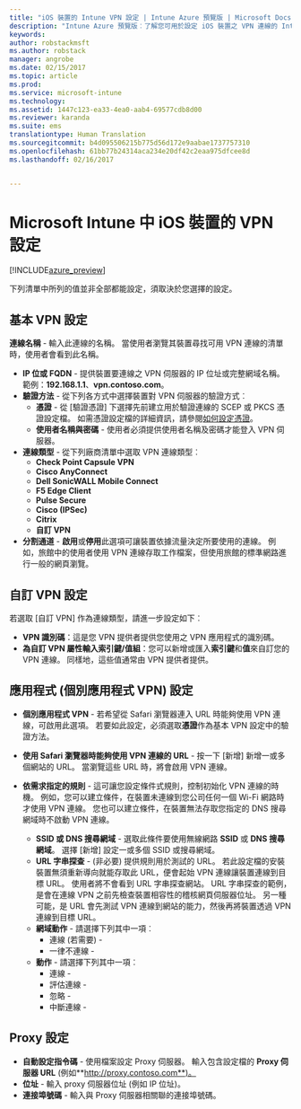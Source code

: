 ```yaml
---
title: "iOS 裝置的 Intune VPN 設定 | Intune Azure 預覽版 | Microsoft Docs"
description: "Intune Azure 預覽版︰了解您可用於設定 iOS 裝置之 VPN 連線的 Intune 設定。"
keywords: 
author: robstackmsft
ms.author: robstack
manager: angrobe
ms.date: 02/15/2017
ms.topic: article
ms.prod: 
ms.service: microsoft-intune
ms.technology: 
ms.assetid: 1447c123-ea33-4ea0-aab4-69577cdb8d00
ms.reviewer: karanda
ms.suite: ems
translationtype: Human Translation
ms.sourcegitcommit: b4d095506215b775d56d172e9aabae1737757310
ms.openlocfilehash: 61bb77b24314aca234e20df42c2eaa975dfcee8d
ms.lasthandoff: 02/16/2017


---
```


# <a name="vpn-settings-for-ios-devices-in-microsoft-intune"></a>Microsoft Intune 中 iOS 裝置的 VPN 設定

[!INCLUDE[azure_preview](../includes/azure_preview.md)]

下列清單中所列的值並非全部都能設定，須取決於您選擇的設定。

## <a name="base-vpn-settings"></a>基本 VPN 設定


**連線名稱** - 輸入此連線的名稱。 當使用者瀏覽其裝置尋找可用 VPN 連線的清單時，使用者會看到此名稱。
- **IP 位或 FQDN** - 提供裝置要連線之 VPN 伺服器的 IP 位址或完整網域名稱。 範例：**192.168.1.1**、**vpn.contoso.com**。
- **驗證方法** - 從下列各方式中選擇裝置對 VPN 伺服器的驗證方式︰
    - **憑證** - 從 [驗證憑證] 下選擇先前建立用於驗證連線的 SCEP 或 PKCS 憑證設定檔。 如需憑證設定檔的詳細資訊，請參閱[如何設定憑證](how-to-configure-certificates.md)。
    - **使用者名稱與密碼** - 使用者必須提供使用者名稱及密碼才能登入 VPN 伺服器。
- **連線類型** - 從下列廠商清單中選取 VPN 連線類型︰
    - **Check Point Capsule VPN**
    - **Cisco AnyConnect**
    - **Dell SonicWALL Mobile Connect**
    - **F5 Edge Client**
    - **Pulse Secure**
    - **Cisco (IPSec)**
    - **Citrix**
    - **自訂 VPN**
- **分割通道**  -  **啟用**或**停用**此選項可讓裝置依據流量決定所要使用的連線。 例如，旅館中的使用者使用 VPN 連線存取工作檔案，但使用旅館的標準網路進行一般的網頁瀏覽。


## <a name="custom-vpn-settings"></a>自訂 VPN 設定

若選取 [自訂 VPN] 作為連線類型，請進一步設定如下︰

- **VPN 識別碼**：這是您 VPN 提供者提供您使用之 VPN 應用程式的識別碼。
- **為自訂 VPN 屬性輸入索引鍵/值組**：您可以新增或匯入**索引鍵**和**值**來自訂您的 VPN 連線。 同樣地，這些值通常由 VPN 提供者提供。

## <a name="apps-per-app-vpn-settings"></a>應用程式 (個別應用程式 VPN) 設定

- **個別應用程式 VPN** - 若希望從 Safari 瀏覽器連入 URL 時能夠使用 VPN 連線，可啟用此選項。 若要如此設定，必須選取**憑證**作為基本 VPN 設定中的驗證方法。
- **使用 Safari 瀏覽器時能夠使用 VPN 連線的 URL** - 按一下 [新增] 新增一或多個網站的 URL。 當瀏覽這些 URL 時，將會啟用 VPN 連線。

- **依需求指定的規則** - 這可讓您設定條件式規則，控制初始化 VPN 連線的時機。 例如，您可以建立條件，在裝置未連線到您公司任何一個 Wi-Fi 網路時才使用 VPN 連線。 您也可以建立條件，在裝置無法存取您指定的 DNS 搜尋網域時不啟動 VPN 連線。

    - **SSID 或 DNS 搜尋網域** - 選取此條件要使用無線網路 **SSID** 或 **DNS 搜尋網域**。 選擇 [新增] 設定一或多個 SSID 或搜尋網域。
    - **URL 字串探查** - (非必要) 提供規則用於測試的 URL。 若此設定檔的安裝裝置無須重新導向就能存取此 URL，便會起始 VPN 連線讓裝置連線到目標 URL。 使用者將不會看到 URL 字串探查網站。 URL 字串探查的範例，是會在連線 VPN 之前先檢查裝置相容性的稽核網頁伺服器位址。 另一種可能，是 URL 會先測試 VPN 連線到網站的能力，然後再將裝置透過 VPN 連線到目標 URL。
    - **網域動作** - 請選擇下列其中一項︰
        - 連線 (若需要) - 
        - 一律不連線 - 
    - **動作** - 請選擇下列其中一項︰
        - 連線 - 
        - 評估連線 - 
        - 忽略 - 
        - 中斷連線 - 


## <a name="proxy-settings"></a>Proxy 設定

- **自動設定指令碼** - 使用檔案設定 Proxy 伺服器。 輸入包含設定檔的 **Proxy 伺服器 URL** (例如**http://proxy.contoso.com**)。
- **位址** - 輸入 proxy 伺服器位址 (例如 IP 位址)。
- **連接埠號碼** - 輸入與 Proxy 伺服器相關聯的連接埠號碼。

